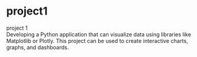 # project1
project 1  
Developing a Python application that can visualize data using libraries like Matplotlib or Plotly. This project can be used to create interactive charts, graphs, and dashboards.
